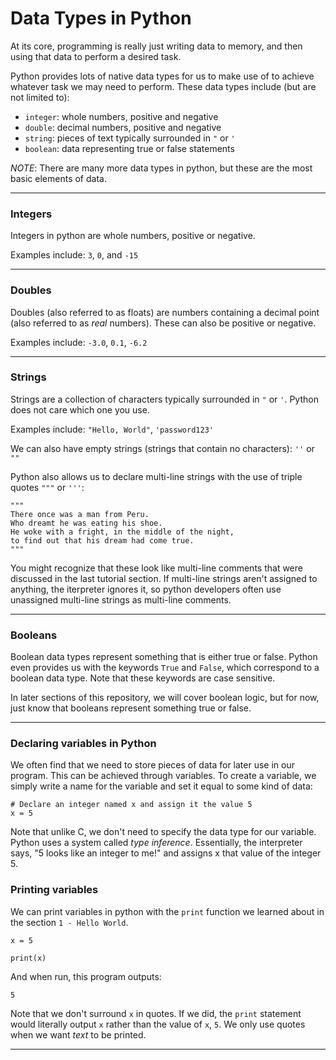 # Data Types in Python

At its core, programming is really just writing data to memory, and then using that data to perform a desired task.

Python provides lots of native data types for us to make use of to achieve whatever task we may need to perform. These data types include (but are not limited to):

- ```integer```: whole numbers, positive and negative
- ```double```: decimal numbers, positive and negative
- ```string```: pieces of text typically surrounded in ```"``` or ```'```
- ```boolean```: data representing true or false statements

_NOTE_: There are many more data types in python, but these are the most basic elements of data.

---

### Integers

Integers in python are whole numbers, positive or negative.

Examples include: ```3```, ```0```, and ```-15```

---

### Doubles

Doubles (also referred to as floats) are numbers containing a decimal point (also referred to as _real_ numbers). These can also be positive or negative.

Examples include: ```-3.0```, ```0.1```, ```-6.2```

---

### Strings

Strings are a collection of characters typically surrounded in ```"``` or ```'```. Python does not care which one you use.

Examples include: ```"Hello, World"```, ```'password123'```

We can also have empty strings (strings that contain no characters): ```''``` or ```""```

Python also allows us to declare multi-line strings with the use of triple quotes ```"""``` or ```'''```:

```python3
"""
There once was a man from Peru.
Who dreamt he was eating his shoe.
He woke with a fright, in the middle of the night,
to find out that his dream had come true.
"""
```

You might recognize that these look like multi-line comments that were discussed in the last tutorial section. If multi-line strings aren't assigned to anything, the iterpreter ignores it, so python developers often use unassigned multi-line strings as multi-line comments.

---

### Booleans

Boolean data types represent something that is either true or false. Python even provides us with the keywords ```True``` and ```False```, which correspond to a boolean data type. Note that these keywords are case sensitive.

In later sections of this repository, we will cover boolean logic, but for now, just know that booleans represent something true or false.

---

### Declaring variables in Python

We often find that we need to store pieces of data for later use in our program. This can be achieved through variables. To create a variable, we simply write a name for the variable and set it equal to some kind of data:

```python3
# Declare an integer named x and assign it the value 5
x = 5
```

Note that unlike C, we don't need to specify the data type for our variable. Python uses a system called _type inference_. Essentially, the interpreter says, "5 looks like an integer to me!" and assigns x that value of the integer 5.

### Printing variables

We can print variables in python with the ```print``` function we learned about in the section ```1 - Hello World```.

```python3
x = 5

print(x)
```
And when run, this program outputs:
```
5
```

Note that we don't surround ```x``` in quotes. If we did, the ```print``` statement would literally output ```x``` rather than the value of ```x```, ```5```. We only use quotes when we want _text_ to be printed.

---
